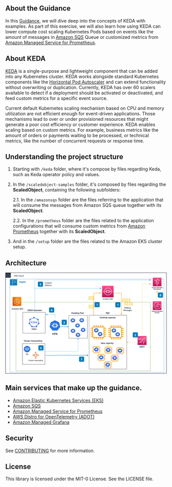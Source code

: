 ## About the Guidance

In this [Guidance](#put-link-here), we will dive deep into the concepts of KEDA with examples. As part of this exercise, we will also learn how using KEDA can lower compute cost scaling Kubernetes Pods based on events like the amount of messages in [Amazon SQS](https://aws.amazon.com/sqs/) Queue or customized metrics from [Amazon Managed Service for Prometheus](https://aws.amazon.com/prometheus/).

## About KEDA

[KEDA](https://keda.sh/) is a single-purpose and lightweight component that can be added into any Kubernetes cluster. KEDA works alongside standard Kubernetes components like the [Horizontal Pod Autoscaler](https://kubernetes.io/docs/tasks/run-application/horizontal-pod-autoscale/) and can extend functionality without overwriting or duplication. Currently, KEDA has over 60 scalers available to detect if a deployment should be activated or deactivated, and feed custom metrics for a specific event source. 

Current default Kubernetes scaling mechanism based on CPU and memory utilization are not efficient enough for event-driven applications. Those mechanisms lead to over or under provisioned resources that might generate a poor cost efficiency or customer experience. KEDA enables scaling based on custom metrics. For example, business metrics like the amount of orders or payments waiting to be processed, or technical metrics, like the number of concurrent requests or response time.


## Understanding the project structure

1. Starting with ```/keda``` folder, where it's compose by files regarding Keda, such as Keda operator policy and values.


2. In the ```/scaledobject-samples``` folder, it's composed by files regarding the **ScaledObject**, containing the following subfolders:

    2.1. In the ```/amazonsqs``` folder are the files referring to the application that will consume the messages from Amazon SQS queue together with its **ScaledObject**.

    2.2. In the ```/prometheus``` folder are the files related to the application configurations that will consume custom metrics from [Amazon Prometheus](https://aws.amazon.com/prometheus/) together with its **ScaledObject**.

3. And in the ```/setup``` folder are the files related to the Amazon EKS cluster setup.


## Architecture

![](assets/keda-architecture.jpg)

## Main services that make up the guidance.

- [Amazon Elastic Kubernetes Services (EKS)](https://aws.amazon.com/eks/)
- [Amazon SQS](https://aws.amazon.com/sqs/)
- [Amazon Managed Service for Prometheus](https://aws.amazon.com/prometheus/)
- [AWS Distro for OpenTelemetry (ADOT)](https://aws-otel.github.io/)
- [Amazon Managed Grafana](https://aws.amazon.com/grafana/)


## Security

See [CONTRIBUTING](CONTRIBUTING.md#security-issue-notifications) for more information.

## License

This library is licensed under the MIT-0 License. See the LICENSE file.
